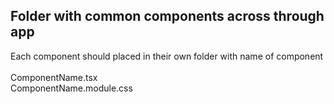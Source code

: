 Folder with common components across through app<br>
-
Each component should placed in their own folder with name of component<br>
<br>
ComponentName.tsx
<br>
ComponentName.module.css
